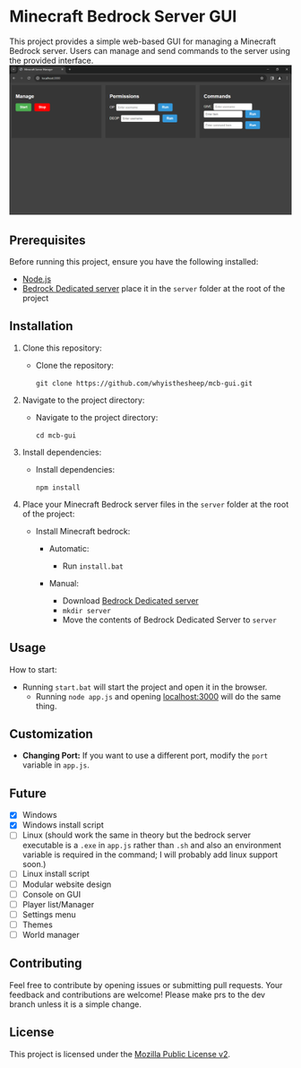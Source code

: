 # Minecraft Bedrock Server GUI

This project provides a simple web-based GUI for managing a Minecraft Bedrock server. Users can manage and send commands to the server using the provided interface.
![Screenshot](images/screenshot.png)

## Prerequisites

Before running this project, ensure you have the following installed:

- [Node.js](https://nodejs.org/)
- [Bedrock Dedicated server](https://www.minecraft.net/en-us/download/server/bedrock) place it in the ```server``` folder at the root of the project

## Installation

1. Clone this repository:

   - Clone the repository:

     ```git clone https://github.com/whyisthesheep/mcb-gui.git```

2. Navigate to the project directory:

   - Navigate to the project directory:

     ```cd mcb-gui```

3. Install dependencies:

   - Install dependencies:

     ```npm install```

4. Place your Minecraft Bedrock server files in the ```server``` folder at the root of the project:

   - Install Minecraft bedrock:
      - Automatic:
         - Run ```install.bat```

      - Manual:
         - Download [Bedrock Dedicated server](https://www.minecraft.net/en-us/download/server/bedrock)
         - ```mkdir server```
         - Move the contents of Bedrock Dedicated Server to ```server```
   
## Usage
How to start:
   - Running ```start.bat``` will start the project and open it in the browser.
       - Running ```node app.js``` and opening [localhost:3000](http://localhost:3000) will do the same thing.

## Customization

- **Changing Port:** If you want to use a different port, modify the ```port``` variable in ```app.js```.

## Future
- [x] Windows
- [x] Windows install script
- [ ] Linux (should work the same in theory but the bedrock server executable is  a `.exe` in `app.js` rather than `.sh` and also an environment variable is required in the command; I will probably add linux support soon.)
- [ ] Linux install script
- [ ] Modular website design
- [ ] Console on GUI
- [ ] Player list/Manager
- [ ] Settings menu
- [ ] Themes
- [ ] World manager

## Contributing

Feel free to contribute by opening issues or submitting pull requests. Your feedback and contributions are welcome! Please make prs to the dev branch unless it is a simple change.

## License

This project is licensed under the [Mozilla Public License v2](LICENSE).
